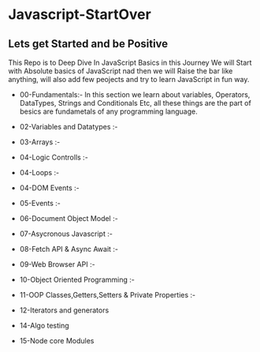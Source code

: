 # Javascript-StartOver

## Lets get Started and be Positive

This Repo is to Deep Dive In JavaScript Basics in this Journey We will Start with Absolute basics of JavaScript nad then we will Raise the bar like anything, will also add few peojects and try to learn JavaScript in fun way.

- 00-Fundamentals:-
  In this section we learn about variables, Operators, DataTypes, Strings and Conditionals Etc, all these things are the part of besics are fundametals of any programming language.

- 02-Variables and Datatypes :-
- 03-Arrays :-
- 04-Logic Controlls :-
- 04-Loops :-
- 04-DOM Events :-
- 05-Events :-
- 06-Document Object Model :-
- 07-Asycronous Javascript :-
- 08-Fetch API & Async Await :-
- 09-Web Browser API :-
- 10-Object Oriented Programming :-
- 11-OOP Classes,Getters,Setters & Private Properties :-
- 12-Iterators and generators
- 14-Algo testing
- 15-Node core Modules
